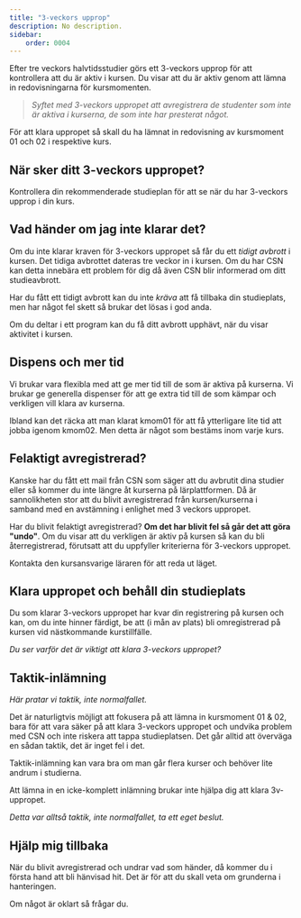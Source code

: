 ```yaml
---
title: "3-veckors upprop"
description: No description.
sidebar:
    order: 0004
---
```


Efter tre veckors halvtidsstudier görs ett 3-veckors upprop för att kontrollera att du är aktiv i kursen. Du visar att du är aktiv genom att lämna in redovisningarna för kursmomenten.

> _Syftet med 3-veckors uppropet att avregistrera de studenter som inte är aktiva i kurserna, de som inte har presterat något._

För att klara uppropet så skall du ha lämnat in redovisning av kursmoment 01 och 02 i respektive kurs.

<!--more-->

## När sker ditt 3-veckors uppropet?

Kontrollera din rekommenderade studieplan för att se när du har 3-veckors upprop i din kurs.

## Vad händer om jag inte klarar det?

Om du inte klarar kraven för 3-veckors uppropet så får du ett _tidigt avbrott_ i kursen. Det tidiga avbrottet dateras tre veckor in i kursen. Om du har CSN kan detta innebära ett problem för dig då även CSN blir informerad om ditt studieavbrott.

Har du fått ett tidigt avbrott kan du inte _kräva_ att få tillbaka din studieplats, men har något fel skett så brukar det lösas i god anda.

Om du deltar i ett program kan du få ditt avbrott upphävt, när du visar aktivitet i kursen.

## Dispens och mer tid

Vi brukar vara flexibla med att ge mer tid till de som är aktiva på kurserna. Vi brukar ge generella dispenser för att ge extra tid till de som kämpar och verkligen vill klara av kurserna.

Ibland kan det räcka att man klarat kmom01 för att få ytterligare lite tid att jobba igenom kmom02. Men detta är något som bestäms inom varje kurs.

## Felaktigt avregistrerad?

Kanske har du fått ett mail från CSN som säger att du avbrutit dina studier eller så kommer du inte längre åt kurserna på lärplattformen. Då är sannolikheten stor att du blivit avregistrerad från kursen/kurserna i samband med en avstämning i enlighet med 3 veckors uppropet.

Har du blivit felaktigt avregistrerad? **Om det har blivit fel så går det att göra "undo"**. Om du visar att du verkligen är aktiv på kursen så kan du bli återregistrerad, förutsatt att du uppfyller kriterierna för 3-veckors uppropet.

Kontakta den kursansvarige läraren för att reda ut läget.

## Klara uppropet och behåll din studieplats

Du som klarar 3-veckors uppropet har kvar din registrering på kursen och kan, om du inte hinner färdigt, be att (i mån av plats) bli omregistrerad på kursen vid nästkommande kurstillfälle.

_Du ser varför det är viktigt att klara 3-veckors uppropet?_

## Taktik-inlämning

_Här pratar vi taktik, inte normalfallet._

Det är naturligtvis möjligt att fokusera på att lämna in kursmoment 01 & 02, bara för att vara säker på att klara 3-veckors uppropet och undvika problem med CSN och inte riskera att tappa studieplatsen. Det går alltid att överväga en sådan taktik, det är inget fel i det.

Taktik-inlämning kan vara bra om man går flera kurser och behöver lite andrum i studierna.

Att lämna in en icke-komplett inlämning brukar inte hjälpa dig att klara 3v-uppropet.

_Detta var alltså taktik, inte normalfallet, ta ett eget beslut._

## Hjälp mig tillbaka

När du blivit avregistrerad och undrar vad som händer, då kommer du i första hand att bli hänvisad hit. Det är för att du skall veta om grunderna i hanteringen.

Om något är oklart så frågar du.
